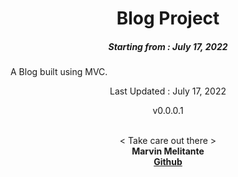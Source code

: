<h1 align="center"> 
Blog Project
</h1>
<h5 align="center">
Starting from : July 17, 2022
</h5>

<p align="left">A Blog built using MVC.</p>

<p align="center">
Last Updated : July 17, 2022
</p>
<p align="center">
v0.0.0.1
</p>

<p align="center">

<br>
< Take care out there >
<br>
<b>Marvin Melitante<b>
<br>
<a href="https://github.com/mK-zero">Github</a>
</p>